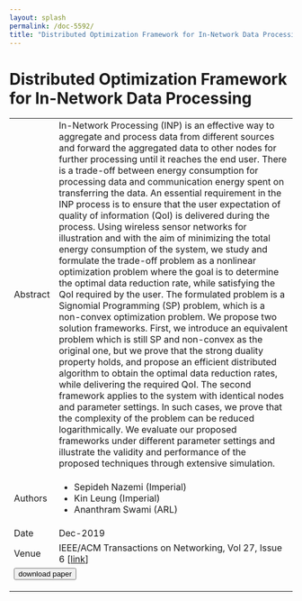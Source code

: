 ```yaml
---
layout: splash
permalink: /doc-5592/
title: "Distributed Optimization Framework for In-Network Data Processing"
---
```


# Distributed Optimization Framework for In-Network Data Processing

<table>
    <tbody>
    <tr>
        <td>Abstract</td>
        <td>In-Network Processing (INP) is an effective way to aggregate and process data from different sources and forward the aggregated data to other nodes for further processing until it reaches the end user. There is a trade-off between energy consumption for processing data and communication energy spent on transferring the data. An essential requirement in the INP process is to ensure that the user expectation of quality of information (QoI) is delivered during the process. Using wireless sensor networks for illustration and with the aim of minimizing the total energy consumption of the system, we study and formulate the trade-off problem as a nonlinear optimization problem where the goal is to determine the optimal data reduction rate, while satisfying the QoI required by the user. The formulated problem is a Signomial Programming (SP) problem, which is a non-convex optimization problem. We propose two solution frameworks. First, we introduce an equivalent problem which is still SP and non-convex as the original one, but we prove that the strong duality property holds, and propose an efficient distributed algorithm to obtain the optimal data reduction rates, while delivering the required QoI. The second framework applies to the system with identical nodes and parameter settings. In such cases, we prove that the complexity of the problem can be reduced logarithmically. We evaluate our proposed frameworks under different parameter settings and illustrate the validity and performance of the proposed techniques through extensive simulation.</td>
    </tr>
    <tr>
        <td>Authors</td>
        <td>
            <ul>
                <li>Sepideh Nazemi (Imperial)</li>
                <li>Kin Leung (Imperial)</li>
                <li>Ananthram Swami (ARL)</li>
            </ul>
        </td>
    </tr>
    <tr>
        <td>Date</td>
        <td>Dec-2019</td>
    </tr>
    <tr>
        <td>Venue</td>
        <td>IEEE/ACM Transactions on Networking, Vol 27, Issue 6 [<a href="https://ieeexplore.ieee.org/document/8924930">link</a>]</td>
    </tr>
        <tr>
            <td colspan="2">
                <form method="get" action="https://ibm.box.com/v/doc-5592-paper">
                    <button type="submit">download paper</button>
                </form>
            </td>
        </tr>
    </tbody>
</table>
